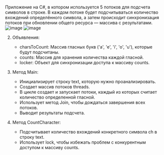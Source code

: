 Приложение на C#, в котором используется 5 потоков для подсчета символов в строке. В каждом потоке будет подсчитываться количество вхождений определённого символа, а затем происходит синхронизация потоков при обновлении общего ресурса — массива с результатами.
![image](https://github.com/user-attachments/assets/4a53d452-e327-4046-89a4-ec1c5225906b)
![image](https://github.com/user-attachments/assets/e0809c0a-6240-4ef0-8051-c49918a72570)


2. Объявления:
   - charsToCount: Массив гласных букв ('a', 'e', 'i', 'o', 'u'), которые будут подсчитаны.
   - counts: Массив для хранения количества каждой гласной.
   - locker: Объект для синхронизации доступа к массиву counts.

3. Метод Main:
   - Инициализирует строку text, которую нужно проанализировать.
   - Создает массив потоков threads.
   - В цикле создает и запускает потоки, каждый из которых считает количество определенной гласной.
   - Использует метод Join, чтобы дождаться завершения всех потоков.
   - Выводит результаты подсчета.

4. Метод CountCharacter:
   - Подсчитывает количество вхождений конкретного символа ch в строку text.
   - Использует lock, чтобы избежать проблем с конкурентным доступом к массиву counts.
